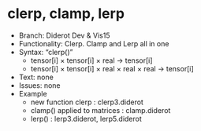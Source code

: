 # clerp, clamp, lerp
* Branch: Diderot Dev & Vis15
* Functionality: Clerp. Clamp and Lerp all in one
* Syntax: “clerp()”
    - tensor[i] × tensor[i] × real → tensor[i]
    - tensor[i] × tensor[i] × real × real × real → tensor[i] 
* Text: none
* Issues: none
* Example 
    - new function clerp  : clerp3.diderot  
    - clamp() applied to matrices  : clamp.diderot 
    - lerp()  : lerp3.diderot, lerp5.diderot
